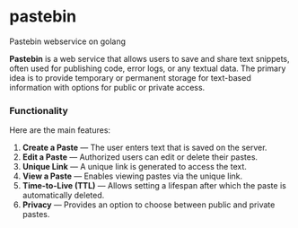 # pastebin
Pastebin webservice on golang


**Pastebin** is a web service that allows users to save and share text snippets, often used for publishing code, error logs, or any textual data. The primary idea is to provide temporary or permanent storage for text-based information with options for public or private access.

### Functionality
Here are the main features:

1. **Create a Paste** — The user enters text that is saved on the server.
2. **Edit a Paste** — Authorized users can edit or delete their pastes.
3. **Unique Link** — A unique link is generated to access the text.
4. **View a Paste** — Enables viewing pastes via the unique link.
5. **Time-to-Live (TTL)** — Allows setting a lifespan after which the paste is automatically deleted.
6. **Privacy** — Provides an option to choose between public and private pastes.

